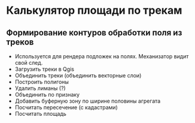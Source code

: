 # Калькулятор площади по трекам
## Формирование контуров обработки поля из треков
* Используется для рендера подложек на полях. Механизатор видит свой след.
* Загрузить треки в Qgis
* Объединить треки (объединить векторные слои)
* Построить полигоны
* Удалить лиманы (?)
* Объединить по признаку
* Добавить буферную зону по ширине половины агрегата
* Посчитать пересечение (с кадастрами)
* Посчитать площадь